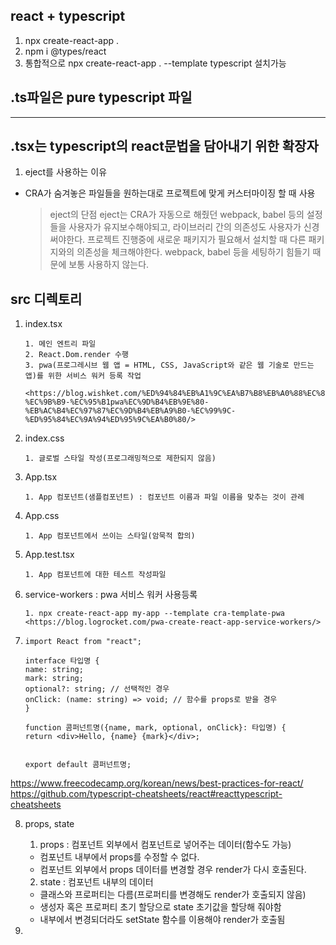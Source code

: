 ## react + typescript

1. npx create-react-app .
2. npm i @types/react
3. 통합적으로 npx create-react-app . --template typescript 설치가능


## .ts파일은 pure typescript 파일

-------------------------------------------------------------


## .tsx는 typescript의 react문법을 담아내기 위한 확장자

1. eject를 사용하는 이유

-   CRA가 숨겨놓은 파일들을 원하는대로 프로젝트에 맞게 커스터마이징 할 때 사용
    > eject의 단점
    > eject는 CRA가 자동으로 해줬던 webpack, babel 등의 설정들을 사용자가 유지보수해야되고,
    > 라이브러리 간의 의존성도 사용자가 신경써야한다.
    > 프로젝트 진행중에 새로운 패키지가 필요해서 설치할 때 다른 패키지와의 의존성을 체크해야한다.
    > webpack, babel 등을 세팅하기 힘들기 때문에 보통 사용하지 않는다.

## src 디렉토리

1.  index.tsx

    >

        1. 메인 엔트리 파일
        2. React.Dom.render 수행
        3. pwa(프로그레시브 웹 앱 = HTML, CSS, JavaScript와 같은 웹 기술로 만드는 앱)를 위한 서비스 워커 등록 작업  

        <https://blog.wishket.com/%ED%94%84%EB%A1%9C%EA%B7%B8%EB%A0%88%EC%8B%9C%EB%B8%8C-%EC%9B%B9-%EC%95%B1pwa%EC%9D%B4%EB%9E%80-%EB%AC%B4%EC%97%87%EC%9D%B4%EB%A9%B0-%EC%99%9C-%ED%95%84%EC%9A%94%ED%95%9C%EA%B0%80/>

2.  index.css

    >

        1. 글로벌 스타일 작성(프로그래밍적으로 제한되지 않음)

3.  App.tsx

    >

        1. App 컴포넌트(샘플컴포넌트) : 컴포넌트 이름과 파일 이름을 맞추는 것이 관례

4.  App.css

    >

        1. App 컴포넌트에서 쓰이는 스타일(암묵적 합의)

5.  App.test.tsx

    >

        1. App 컴포넌트에 대한 테스트 작성파일

6.  service-workers : pwa 서비스 워커 사용등록

    >

        1. npx create-react-app my-app --template cra-template-pwa
        <https://blog.logrocket.com/pwa-create-react-app-service-workers/>

7.  >   
        
        import React from "react";

        interface 타입명 {
        name: string;
        mark: string;
        optional?: string; // 선택적인 경우
        onClick: (name: string) => void; // 함수를 props로 받을 경우
        }

        function 콤퍼넌트명({name, mark, optional, onClick}: 타입명) {
        return <div>Hello, {name} {mark}</div>;


        export default 콤퍼넌트명;

        

<https://www.freecodecamp.org/korean/news/best-practices-for-react/>
<https://github.com/typescript-cheatsheets/react#reacttypescript-cheatsheets>


8. props, state

    1. props : 컴포넌트 외부에서 컴포넌트로 넣어주는 데이터(함수도 가능)

    - 컴포넌트 내부에서 props를 수정할 수 없다.
    - 컴포넌트 외부에서 props 데이터를 변경할 경우 render가 다시 호출된다.

    2. state : 컴포넌트 내부의 데이터

    - 클래스와 프로퍼티는 다름(프로퍼티를 변경해도 render가 호출되지 않음)
    - 생성자 혹은 프로퍼티 초기 할당으로 state 초기값을 할당해 줘야함
    - 내부에서 변경되더라도 setState 함수를 이용해야 render가 호출됨


9. 